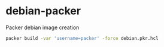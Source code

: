# debian-packer

Packer debian image creation

```bash
packer build -var 'username=packer' -force debian.pkr.hcl
```
